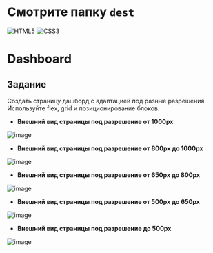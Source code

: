 # Смотрите папку `dest`

![HTML5](https://img.shields.io/badge/html5-%23E34F26.svg?style=for-the-badge&logo=html5&logoColor=white) ![CSS3](https://img.shields.io/badge/css3-%231572B6.svg?style=for-the-badge&logo=css3&logoColor=white)

# Dashboard

## Задание

Создать страницу дашборд c адаптацией под разные разрешения. Используйте flex, grid и позиционирование блоков.

- **Внешний вид страницы под разрешение от 1000px**

![image](https://user-images.githubusercontent.com/8177749/192083001-c9bcff20-ac63-43b7-881b-355888135237.png)

- **Внешний вид страницы под разрешение от 800px до 1000px**

![image](https://user-images.githubusercontent.com/8177749/192083095-f1c9d4d4-b95c-44ab-8af6-e0779bc6700d.png)

- **Внешний вид страницы под разрешение от 650px до 800px**

![image](https://user-images.githubusercontent.com/8177749/192083107-983f508c-5ae1-44eb-a042-ee32b711942d.png)

- **Внешний вид страницы под разрешение от 500px до 650px**

![image](https://user-images.githubusercontent.com/8177749/192083118-35cb9386-e015-4356-884a-2bb6cad09c1d.png)

- **Внешний вид страницы под разрешение до 500px**

![image](https://user-images.githubusercontent.com/8177749/192083124-5a10b760-2152-4f7f-a41c-e925b19fa41e.png)
